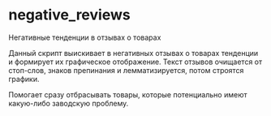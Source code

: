 # negative_reviews
Негативные тенденции в отзывах о товарах

Данный скрипт выискивает в негативных отзывах о товарах тенденции и формирует их графическое отображение.
Текст отзывов очищается от стоп-слов, знаков препинания и лемматизируется, потом строятся графики. 

Помогает сразу отбрасывать товары, которые потенциально имеют какую-либо заводскую проблему. 
